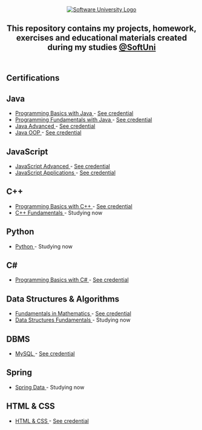 <!DOCTYPE html>
<html lang="en">

<head>
    <meta charset="UTF-8">
    <meta http-equiv="X-UA-Compatible" content="IE=edge">
    <meta name="viewport" content="width=device-width, initial-scale=1.0">
</head>

<body>
    <header>
        <section class="softuni__header">
            <article class="softuni__header__logo">
                <a href="https://softuni.bg/curriculum" class="softuni__header__logo__link" target="_blank">
                    <img src="https://softuni.bg/content/images/svg-logos/software-university-logo.svg?sanitize=true"
                        alt="Software University Logo" class="softuni__header__logo__link__img">
                </a>
            </article>
            <article class="softuni__header__title">
                <h2 class="softuni__header__title__about" align="center">
                    This repository contains my projects, homework, exercises and educational materials created during
                    my studies
                    <a href="https://softuni.bg/curriculum" class="softuni__header__title__about__link"
                        target="_blank">@SoftUni</a>
                </h2>
            </article>
        </section>
    </header>
    <main>
        <section class="softuni__certifications">
            <h1 class="softuni__certifications__title">
                Certifications
            </h1>
            <article class="softuni__certifications__java">
                <h2 class="softuni__certifications__java__title">
                    Java
                </h2>
                <ul class="softuni__certifications__java__list">
                    <li class="softuni__certifications__java__list__item">
                        <a href="https://github.com/todorkrastev/SoftUni-Software-Engineering/tree/main/Java/M01JavaProgrammingBasics"
                            class="softuni__certifications__java__list__item__github" target="_blank">
                            Programming Basics with Java
                        </a>
                        -
                        <a href="https://softuni.bg/certificates/details/91471/9d2877c7"
                            class="softuni__certifications__java__list__item__softuni" target="_blank">
                            See credential
                        </a>
                    </li>
                    <li class="softuni__certifications__java__list__item">
                        <a href="https://github.com/todorkrastev/SoftUni-Software-Engineering/tree/main/Java/M02JavaFundamentals"
                            class="softuni__certifications__java__list__item__github" target="_blank">
                            Programming Fundamentals with Java
                        </a>
                        -
                        <a href="https://softuni.bg/certificates/details/103283/66ce3762"
                            class="softuni__certifications__java__list__item__softuni" target="_blank">
                            See credential
                        </a>
                    </li>
                    <li class="softuni__certifications__java__list__item">
                        <a href="https://github.com/todorkrastev/SoftUni-Software-Engineering/tree/main/Java/M03JavaAdvanced"
                            class="softuni__certifications__java__list__item__github" target="_blank">
                            Java Advanced
                        </a>
                        -
                        <a href="https://softuni.bg/certificates/details/108488/cb2a5bef"
                            class="softuni__certifications__java__list__item__softuni" target="_blank">
                            See credential
                        </a>
                    </li>
                    <li class="softuni__certifications__java__list__item">
                        <a href="https://github.com/todorkrastev/SoftUni-Software-Engineering/tree/main/Java/M04JavaOOP"
                            class="softuni__certifications__java__list__item__github" target="_blank">
                            Java OOP
                        </a>
                        -
                        <a href="https://softuni.bg/certificates/details/110654/2770fb56"
                            class="softuni__certifications__java__list__item__softuni" target="_blank">
                            See credential
                        </a>
                    </li>
                </ul>
            </article>
            <article class="softuni__certifications__js">
                <h2 class="softuni__certifications__js__title">
                    JavaScript
                </h2>
                <ul class="softuni__certifications__js__list">
                    <li class="softuni__certifications__js__list__item">
                        <a href="https://github.com/todorkrastev/SoftUni-Software-Engineering/tree/main/JavaScript/M03_JavaScriptAdvanced"
                            class="softuni__certifications__js__list__item__github" target="_blank">
                            JavaScript Advanced
                        </a>
                        -
                        <a href="https://softuni.bg/certificates/details/114737/7fbf7427"
                            class="softuni__certifications__js__list__item__softuni" target="_blank">
                            See credential
                        </a>
                    </li>
                    <li class="softuni__certifications__js__list__item">
                        <a href="https://github.com/todorkrastev/SoftUni-Software-Engineering/tree/main/JavaScript/M04_JavaScriptApplications"
                            class="softuni__certifications__js__list__item__github" target="_blank">
                            JavaScript Applications
                        </a>
                        -
                        <a href="https://softuni.bg/certificates/details/120840/2416d36d"
                            class="softuni__certifications__js__list__item__softuni" target="_blank">
                            See credential
                        </a>
                    </li>
                </ul>
            </article>
            <article class="softuni__certifications__c++">
                <h2 class="softuni__certifications__c++__title">
                    C++
                </h2>
                <ul class="softuni__certifications__c++__list">
                    <li class="softuni__certifications__c++__list__item">
                        <a href="https://github.com/todorkrastev/software-university/tree/main/C%2B%2B/M01_ProgrammingBasics"
                            class="softuni__certifications__c++__list__item__github" target="_blank">
                            Programming Basics with C++
                        </a>
                        -
                        <a href="https://softuni.bg/certificates/details/126112/ec946831"
                            class="softuni__certifications__c++__list__item__softuni" target="_blank">
                            See credential
                        </a>
                    </li>
                    <li class="softuni__certifications__c++__list__item">
                        <a href="https://github.com/todorkrastev/software-university/tree/main/C%2B%2B/M02_Fundamentals"
                            class="softuni__certifications__c++__list__item__github" target="_blank">
                            C++ Fundamentals
                        </a>
                        -
                        <span class="softuni__certifications__c++__list__item__span">
                            Studying now
                        </span>
                    </li>
                </ul>
            </article>
            <article class="softuni__certifications__python">
                <h2 class="softuni__certifications__python__title">
                    Python
                </h2>
                <ul class="softuni__certifications__python__list">
                    <li class="softuni__certifications__python__list__item">
                        <a href="https://github.com/todorkrastev/software-university/tree/main/Python"
                            class="softuni__certifications__python__list__item__github" target="_blank">
                            Python
                        </a>
                        -
                        <span class="softuni__certifications__python__list__item__span">
                            Studying now
                        </span>
                    </li>
                </ul>
            </article>
            <article class="softuni__certifications__c#">
                <h2 class="softuni__certifications__c#__title">
                    C#
                </h2>
                <ul class="softuni__certifications__c#__list">
                    <li class="softuni__certifications__c#__list__item">
                        <a href="https://github.com/todorkrastev/softuni-software-engineering/tree/main/C%23/M01C%23ProgrammingBasics"
                            class="softuni__certifications__c#__list__item__github" target="_blank">
                            Programming Basics with C#
                        </a>
                        -
                        <a href="https://softuni.bg/certificates/details/91471/9d2877c7"
                            class="softuni__certifications__c#__list__item__softuni" target="_blank">
                            See credential
                        </a>
                    </li>
                </ul>
            </article>
            <article class="softuni__certifications__dsa">
                <h2 class="softuni__certifications__dsa__title">
                    Data Structures & Algorithms
                </h2>
                <ul class="softuni__certifications__dsa__list">
                    <li class="softuni__certifications__dsa__list__item">
                        <a href="https://github.com/todorkrastev/softuni-software-engineering/tree/main/Data%20Structures%20%26%20Algorithms/M01_DataStructures/C01_FundamentalsInMathematics"
                            class="softuni__certifications__dsa__list__item__github" target="_blank">
                            Fundamentals in Mathematics
                        </a>
                        -
                        <a href="https://softuni.bg/certificates/details/118885/f561b4c7"
                            class="softuni__certifications__dsa__list__item__softuni" target="_blank">
                            See credential
                        </a>
                    </li>
                    <li class="softuni__certifications__dsa__list__item">
                        <a href="https://github.com/todorkrastev/softuni-software-engineering/tree/main/Data%20Structures%20%26%20Algorithms/M01_DataStructures/C02_DataStructuresFundamentals"
                            class="softuni__certifications__dsa__list__item__github" target="_blank">
                            Data Structures Fundamentals
                        </a>
                        -
                        <span class="softuni__certifications__dsa__list__item__span">
                            Studying now
                        </span>
                    </li>
                </ul>
            </article>
            <article class="softuni__certifications__dbms">
                <h2 class="softuni__certifications__dbms__title">
                    DBMS
                </h2>
                <ul class="softuni__certifications__dbms__list">
                    <li class="softuni__certifications__dbms__list__item">
                        <a href="https://github.com/todorkrastev/softuni-software-engineering/tree/main/DBMS/M01_MySQL"
                            class="softuni__certifications__dbms__list__item__github" target="_blank">
                            MySQL
                        </a>
                        -
                        <a href="https://softuni.bg/certificates/details/123238/740e3269"
                            class="softuni__certifications__dbms__list__item__softuni" target="_blank">
                            See credential
                        </a>
                    </li>
                </ul>
            </article>
            <article class="softuni__certifications__spring">
                <h2 class="softuni__certifications__spring__title">
                    Spring
                </h2>
                <ul class="softuni__certifications__spring__list">
                    <li class="softuni__certifications__spring__list__item">
                        <a href="https://github.com/todorkrastev/software-university/tree/main/Spring/C01_SpringData"
                            class="softuni__certifications__spring__list__item__github" target="_blank">
                            Spring Data
                        </a>
                        -
                        <span class="softuni__certifications__spring__list__item__span">
                            Studying now
                        </span>
                    </li>
                </ul>
            </article>
            <article class="softuni__certifications__htmlcss">
                <h2 class="softuni__certifications__htmlcss__title">
                    HTML & CSS
                </h2>
                <ul class="softuni__certifications__htmlcss__list">
                    <li class="softuni__certifications__htmlcss__list__item">
                        <a href="https://github.com/todorkrastev/softuni-software-engineering/tree/main/HTML%20%26%20CSS/M02_HtmlAndCss"
                            class="softuni__certifications__htmlcss__list__item__github" target="_blank">
                            HTML & CSS
                        </a>
                        -
                        <a href="https://softuni.bg/certificates/details/127577/88e20f6d" class="softuni__certifications__htmlcss__list__item__softuni" target="_blank">
                            See credential
                        </a>
                    </li>
                </ul>
            </article>
        </section>
    </main>
</body>

</html>
